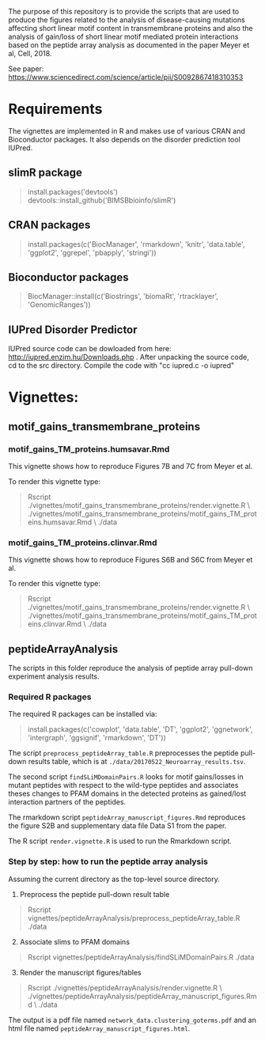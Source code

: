 The purpose of this repository is to provide the scripts that are used to produce the figures related to the analysis of 
disease-causing mutations affecting short linear motif content in transmembrane proteins and also the analysis of gain/loss of 
short linear motif mediated protein interactions based on the peptide array analysis as documented in the paper Meyer et al, Cell, 2018. 

See paper: https://www.sciencedirect.com/science/article/pii/S0092867418310353

# Requirements 

The vignettes are implemented in R and makes use of various CRAN and Bioconductor packages. 
It also depends on the disorder prediction tool IUPred. 

## slimR package 

> install.packages('devtools')
> devtools::install_github('BIMSBbioinfo/slimR')

## CRAN packages 

> install.packages(c('BiocManager', 'rmarkdown', 'knitr', 'data.table', 'ggplot2', 'ggrepel', 'pbapply', 'stringi'))

## Bioconductor packages 

> BiocManager::install(c('Biostrings', 'biomaRt', 'rtracklayer', 'GenomicRanges'))

## IUPred Disorder Predictor

IUPred source code can be dowloaded from here: http://iupred.enzim.hu/Downloads.php .
After unpacking the source code, cd to the src directory. Compile the code with "cc iupred.c -o iupred"

# Vignettes:

## motif_gains_transmembrane_proteins

### motif_gains_TM_proteins.humsavar.Rmd

This vignette shows how to reproduce Figures 7B and 7C from Meyer et al. 

To render this vignette type:

> Rscript ./vignettes/motif_gains_transmembrane_proteins/render.vignette.R \\
	  ./vignettes/motif_gains_transmembrane_proteins/motif_gains_TM_proteins.humsavar.Rmd \\ 
	  ./data

### motif_gains_TM_proteins.clinvar.Rmd

This vignette shows how to reproduce Figures S6B and S6C from Meyer et al. 

To render this vignette type:

> Rscript ./vignettes/motif_gains_transmembrane_proteins/render.vignette.R \\
	  ./vignettes/motif_gains_transmembrane_proteins/motif_gains_TM_proteins.clinvar.Rmd \\
	  ./data


## peptideArrayAnalysis

The scripts in this folder reproduce the analysis of peptide array pull-down experiment analysis results. 

### Required R packages

The required R packages can be installed via:

> install.packages(c('cowplot', 'data.table', 'DT', 'ggplot2', 'ggnetwork', 'intergraph', 'ggsignif', 'rmarkdown', 'DT'))

The script `preprocess_peptideArray_table.R` preprocesses the peptide pull-down results table, 
which is at `./data/20170522_Neuroarray_results.tsv`. 

The second script `findSLiMDomainPairs.R` looks for motif gains/losses in mutant peptides with respect
to the wild-type peptides and associates theses changes to PFAM domains in the detected proteins as gained/lost 
interaction partners of the peptides. 

The rmarkdown script `peptideArray_manuscript_figures.Rmd` reproduces the figure S2B and supplementary data file Data S1 from the paper. 

The R script `render.vignette.R` is used to run the Rmarkdown script. 

### Step by step: how to run the peptide array analysis

Assuming the current directory as the top-level source directory. 

1. Preprocess the peptide pull-down result table
> Rscript vignettes/peptideArrayAnalysis/preprocess_peptideArray_table.R ./data

2. Associate slims to PFAM domains 

> Rscript vignettes/peptideArrayAnalysis/findSLiMDomainPairs.R ./data 

3. Render the manuscript figures/tables 

> Rscript ./vignettes/peptideArrayAnalysis/render.vignette.R \\
          ./vignettes/peptideArrayAnalysis/peptideArray_manuscript_figures.Rmd \\
          ./data


The output is a pdf file named `network_data.clustering_goterms.pdf` and an html file named `peptideArray_manuscript_figures.html`.

